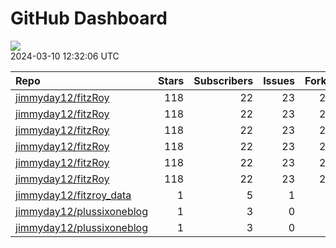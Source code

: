 GitHub Dashboard
================

![](https://github.com/jimmyday12/status/workflows/Render%20Status/badge.svg)  
2024-03-10 12:32:06 UTC

| Repo                                                                      | Stars | Subscribers | Issues | Forks | Status                                                                                                                                                      | Commit                                                                                                                                                                                                         |
|:--------------------------------------------------------------------------|------:|------------:|-------:|------:|:------------------------------------------------------------------------------------------------------------------------------------------------------------|:---------------------------------------------------------------------------------------------------------------------------------------------------------------------------------------------------------------|
| [jimmyday12/fitzRoy](https://github.com/jimmyday12/fitzRoy)               |   118 |          22 |     23 |    28 | [![](https://github.com/jimmyday12/fitzRoy/workflows/R-CMD-check/badge.svg)](https://github.com/jimmyday12/fitzRoy/actions/runs/8213601677)                 | <a href="https://github.com/jimmyday12/fitzRoy/commit/e4f9b36b5404343b1d713fd708ba0dd943ed4033" title="Merge pull request #212 from jimmyday12/bug/issue-211">e4f9b3</a>                                       |
| [jimmyday12/fitzRoy](https://github.com/jimmyday12/fitzRoy)               |   118 |          22 |     23 |    28 | [![](https://github.com/jimmyday12/fitzRoy/workflows/pkgdown/badge.svg)](https://github.com/jimmyday12/fitzRoy/actions/runs/8213601675)                     | <a href="https://github.com/jimmyday12/fitzRoy/commit/e4f9b36b5404343b1d713fd708ba0dd943ed4033" title="Merge pull request #212 from jimmyday12/bug/issue-211">e4f9b3</a>                                       |
| [jimmyday12/fitzRoy](https://github.com/jimmyday12/fitzRoy)               |   118 |          22 |     23 |    28 | [![](https://github.com/jimmyday12/fitzRoy/workflows/Commands/badge.svg)](https://github.com/jimmyday12/fitzRoy/actions/runs/5781215183)                    | <a href="https://github.com/jimmyday12/fitzRoy/commit/386f9c9f12d787d1f0fe429ff669ec3853b6f8f8" title="Merge pull request #205 from peteowen1/main">386f9c</a>                                                 |
| [jimmyday12/fitzRoy](https://github.com/jimmyday12/fitzRoy)               |   118 |          22 |     23 |    28 | [![](https://github.com/jimmyday12/fitzRoy/workflows/Render%20README/badge.svg)](https://github.com/jimmyday12/fitzRoy/actions/runs/4310991314)             | <a href="https://github.com/jimmyday12/fitzRoy/commit/07c80e1461c26d48ab46510f49f5d973ebe8cbdf" title="Increment version number to 1.3.0">07c80e</a>                                                           |
| [jimmyday12/fitzRoy](https://github.com/jimmyday12/fitzRoy)               |   118 |          22 |     23 |    28 | [![](https://github.com/jimmyday12/fitzRoy/workflows/test-coverage/badge.svg)](https://github.com/jimmyday12/fitzRoy/actions/runs/8213601676)               | <a href="https://github.com/jimmyday12/fitzRoy/commit/e4f9b36b5404343b1d713fd708ba0dd943ed4033" title="Merge pull request #212 from jimmyday12/bug/issue-211">e4f9b3</a>                                       |
| [jimmyday12/fitzRoy](https://github.com/jimmyday12/fitzRoy)               |   118 |          22 |     23 |    28 | [![](https://github.com/jimmyday12/fitzRoy/workflows/pages-build-deployment/badge.svg)](https://github.com/jimmyday12/fitzRoy/actions/runs/8213615613)      | <a href="https://github.com/jimmyday12/fitzRoy/commit/7fc96d7c0fda3893e402c104e2d795889cb83183" title="Deploying to gh-pages from @ jimmyday12/fitzRoy@e4f9b36b5404343b1d713fd708ba0dd943ed4033 🚀">7fc96d</a> |
| [jimmyday12/fitzroy_data](https://github.com/jimmyday12/fitzroy_data)     |     1 |           5 |      1 |     0 | [![](https://github.com/jimmyday12/fitzroy_data/workflows/get%20new%20data/badge.svg)](https://github.com/jimmyday12/fitzroy_data/actions/runs/7756314198)  | <a href="https://github.com/jimmyday12/fitzroy_data/commit/6d537df9167b33ee3ea1c1949cd0b242a86ce5ad" title="updating weekly_data_process">6d537d</a>                                                           |
| [jimmyday12/plussixoneblog](https://github.com/jimmyday12/plussixoneblog) |     1 |           3 |      0 |     1 | [![](https://github.com/jimmyday12/plussixoneblog/workflows/update%20data/badge.svg)](https://github.com/jimmyday12/plussixoneblog/actions/runs/8221484373) | <a href="https://github.com/jimmyday12/plussixoneblog/commit/590c6677756d19c3b4fc4edd1793f806066d59b2" title="Commit from GitHub Actions (update data)">590c66</a>                                             |
| [jimmyday12/plussixoneblog](https://github.com/jimmyday12/plussixoneblog) |     1 |           3 |      0 |     1 | [![](https://github.com/jimmyday12/plussixoneblog/workflows/Monash%20Tips/badge.svg)](https://github.com/jimmyday12/plussixoneblog/actions/runs/8165224518) | <a href="https://github.com/jimmyday12/plussixoneblog/commit/d74e038211370dbe0faad26375baa5d81840569e" title="Commit from GitHub Actions (update data)">d74e03</a>                                             |
